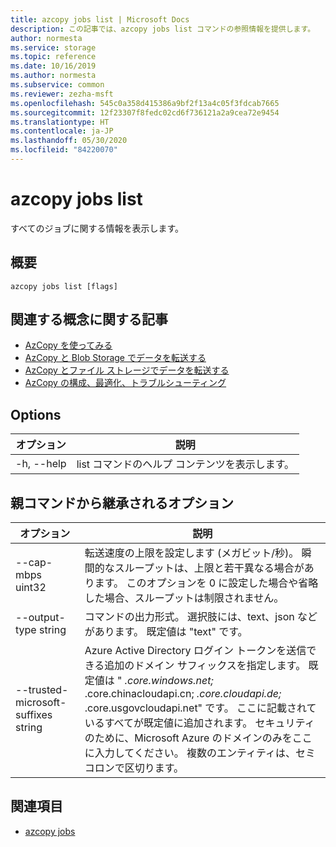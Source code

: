 ```yaml
---
title: azcopy jobs list | Microsoft Docs
description: この記事では、azcopy jobs list コマンドの参照情報を提供します。
author: normesta
ms.service: storage
ms.topic: reference
ms.date: 10/16/2019
ms.author: normesta
ms.subservice: common
ms.reviewer: zezha-msft
ms.openlocfilehash: 545c0a358d415386a9bf2f13a4c05f3fdcab7665
ms.sourcegitcommit: 12f23307f8fedc02cd6f736121a2a9cea72e9454
ms.translationtype: HT
ms.contentlocale: ja-JP
ms.lasthandoff: 05/30/2020
ms.locfileid: "84220070"
---
```

# <a name="azcopy-jobs-list"></a>azcopy jobs list

すべてのジョブに関する情報を表示します。

## <a name="synopsis"></a>概要

```azcopy
azcopy jobs list [flags]
```

## <a name="related-conceptual-articles"></a>関連する概念に関する記事

- [AzCopy を使ってみる](storage-use-azcopy-v10.md)
- [AzCopy と Blob Storage でデータを転送する](storage-use-azcopy-blobs.md)
- [AzCopy とファイル ストレージでデータを転送する](storage-use-azcopy-files.md)
- [AzCopy の構成、最適化、トラブルシューティング](storage-use-azcopy-configure.md)

## <a name="options"></a>Options

|オプション|説明|
|--|--|
|-h, --help|list コマンドのヘルプ コンテンツを表示します。|

## <a name="options-inherited-from-parent-commands"></a>親コマンドから継承されるオプション

|オプション|説明|
|---|---|
|--cap-mbps uint32|転送速度の上限を設定します (メガビット/秒)。 瞬間的なスループットは、上限と若干異なる場合があります。 このオプションを 0 に設定した場合や省略した場合、スループットは制限されません。|
|--output-type string|コマンドの出力形式。 選択肢には、text、json などがあります。 既定値は "text" です。|
|--trusted-microsoft-suffixes string   | Azure Active Directory ログイン トークンを送信できる追加のドメイン サフィックスを指定します。  既定値は " *.core.windows.net;* .core.chinacloudapi.cn; *.core.cloudapi.de;* .core.usgovcloudapi.net" です。 ここに記載されているすべてが既定値に追加されます。 セキュリティのために、Microsoft Azure のドメインのみをここに入力してください。 複数のエンティティは、セミコロンで区切ります。|

## <a name="see-also"></a>関連項目

- [azcopy jobs](storage-ref-azcopy-jobs.md)
